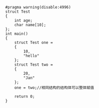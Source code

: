 	#pragma warning(disable:4996)
	struct Test
	{
		int age;
		char name[10];
	};
	int main()
	{
		struct Test one =
		{
			10,
			"hello"
		};
		struct Test two =
		{
			20,
			"Jan"
		};
		one = two;//相同结构的结构体可以整体赋值
		
		return 0;
	}
